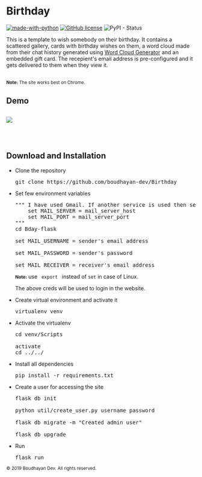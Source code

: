 <h1>Birthday</h1>

[![made-with-python](https://img.shields.io/badge/Made%20with-Python-blue.svg?longCache=true&style=plastic)](https://www.python.org/) [![GitHub license](https://img.shields.io/aur/license/yaourt.svg?style=popout-square?longCache=true&style=plastic)](https://github.com/Naereen/StrapDown.js/blob/master/LICENSE) ![PyPI - Status](https://img.shields.io/pypi/status/Django.svg?style=plastic)

<p>
This is a template to wish somebody on their birthday. It contains a scattered gallery, cards with birthday wishes 
on them, a word cloud made from their chat history generated using <a href="https://github.com/amueller/word_cloud">Word Cloud Generator</a> and an embedded gift card. The recepient's email address is pre-configured and it gets delivered to them when they view it. 
</p>
<br>
<small><strong>Note:</strong> The site works best on Chrome. </small>

<h2>Demo<h2>

![](demo/demo.gif)

<br>

<h2> Download and Installation</h2>
<ul>
<li> Clone the repository</li>
<pre>git clone https://github.com/boudhayan-dev/Birthday</pre>
<li> Set few environment variables </li>
<pre>
""" I have used Gmail. If another service is used then set the following optional variables as well.
    set MAIL_SERVER = mail_server_host
    set MAIL_PORT = mail_server_port
"""
cd Bday-flask<br>
set MAIL_USERNAME = sender's email address<br>
set MAIL_PASSWORD = sender's password<br>
set MAIL_RECEIVER = receiver's email address
</pre>
<small><strong>Note:</strong></small> use <code> export </code> instead of <code>set</code> in case of Linux.

The above creds will be used to login in the website.
<li>Create virtual environment and activate it</li>
<pre>
virtualenv venv
</pre>
<li>Activate the virtualenv</li>
<pre>
cd venv/Scripts<br>
activate
cd ../../
</pre>
<li>Install all dependencies</li>
<pre>
pip install -r requirements.txt
</pre>
<li>Create a user for accessing the site</li>
<pre>
flask db init<br>
python util/create_user.py username password<br>
flask db migrate -m "Created admin user"<br>
flask db upgrade
</pre>
<li> Run</li>
<pre>
flask run
</pre>
</ul>



<small>© 2019 Boudhayan Dev.  All rights reserved.</small>
